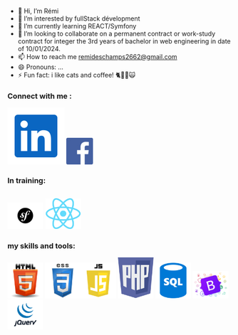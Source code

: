 - 👋 Hi, I’m Rémi
- 👀 I’m interested by fullStack dévelopment
- 🌱 I’m currently learning REACT/Symfony
- 💞️ I’m looking to collaborate on a permanent contract or work-study contract for integer the 3rd years of bachelor in web engineering in date of 10/01/2024.
- 📫 How to reach me remideschamps2662@gmail.com
- 😄 Pronouns: ...
- ⚡ Fun fact: i like cats and coffee! 🐈🐱‍👤🙀

### Connect with me :

[![LinkedIn](./img/linkedIn.svg)](https://www.linkedin.com/in/rémi-deschamps) 
[![Facebook](./img/facebook.jpg)](https://www.facebook.com/remi.deschamps.9) 

### In training:
<img src="./img/symfony.png" alt="logo symfony" width="80px"/> <img src="./img/React-icon.svg.png" alt="logo react" width="80px"/>
---
### my skills and tools:
<img src="./img/logo_html5.png" alt="logo html5" width="80px"/> <img src="./img/logo_css3.png" alt="logo react" width="80px"/><img src="./img/logo_js.png" alt="logo JS" width="80px"/> <img src="./img/logo_php.png" alt="logo react" width="80px"/>
<img src="./img/logo_sql.png" alt="logo sql" width="80px"/> <img src="./img/bootstrap.png" alt="logo react" width="80px"/><img src="./img/jquery.png" alt="logo jquery" width="80px"/>
<!---
jeSuisUnDeveloppeur/jeSuisUnDeveloppeur is a ✨ special ✨ repository because its `README.md` (this file) appears on your GitHub profile.
You can click the Preview link to take a look at your changes.
--->
